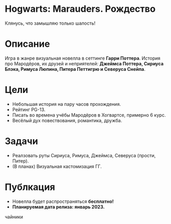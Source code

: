 # Hogwarts: Marauders. Рождество
Клянусь, что замышляю только шалость!

# Описание
Игра в жанре визуальная новелла в сеттинге **Гарри Поттера**. История про Мародёров, их друзей и неприятелей: **Джеймса Поттера, Сириуса Блэка, Римуса Люпина, Питера Петтигрю и Северуса Снейпа**.

# Цели
- Небольшая история на пару часов прохождения.
- Рейтинг PG-13.
- Писать во времена учёбы Мародёров в Хогвартсе, примерно 6 курс.
- Весёлый дух повествования, романтика, дружба.

# Задачи
- Реалзовать руты Сириуса, Римуса, Джеймса, Северуса (прости, Питер).
- (В планах) Визуальная кастомизация ГГ.  

# Публкация
- Новелла будет распространяться **бесплатно!**
- **Планируемая дата релиза: январь 2023.**

чайники
